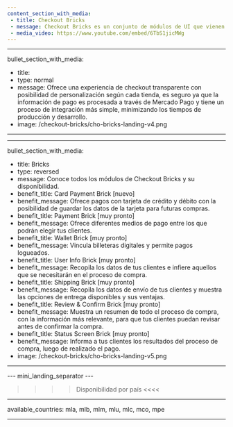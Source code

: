 ```yaml
---
content_section_with_media: 
 - title: Checkout Bricks
 - message: Checkout Bricks es un conjunto de módulos de UI que vienen con su front-end listo y optimizados para una mejor usabilidad y conversión. Cada Brick se puede utilizar de forma independiente o en conjunto, formando la experiencia de un checkout completo.
 - media_video: https://www.youtube.com/embed/6TbS1jicMWg
---
```


---
bullet_section_with_media: 
 - title: 
 - type: normal
 - message: Ofrece una experiencia de checkout transparente con posibilidad de personalización según cada tienda, es seguro ya que la información de pago es procesada a través de Mercado Pago y tiene un proceso de integración más simple, minimizando los tiempos de producción y desarrollo.
 - image: /checkout-bricks/cho-bricks-landing-v4.png
---

---
bullet_section_with_media: 
 - title: Bricks
 - type: reversed
 - message: Conoce todos los módulos de Checkout Bricks y su disponibilidad.
 - benefit_title: Card Payment Brick [nuevo]
 - benefit_message: Ofrece pagos con tarjeta de crédito y débito con la posibilidad de guardar los datos de la tarjeta para futuras compras.
 - benefit_title: Payment Brick [muy pronto] 
 - benefit_message: Ofrece diferentes medios de pago entre los que podrán elegir tus clientes. 
 - benefit_title: Wallet Brick [muy pronto] 
 - benefit_message: Vincula billeteras digitales y permite pagos logueados.
 - benefit_title: User Info Brick [muy pronto]
 - benefit_message: Recopila los datos de tus clientes e infiere aquellos que se necesitarán en el proceso de compra.
 - benefit_title: Shipping Brick [muy pronto]  
 - benefit_message: Recopila los datos de envío de tus clientes y muestra las opciones de entrega disponibles y sus ventajas.
 - benefit_title: Review & Confirm Brick [muy pronto] 
 - benefit_message: Muestra un resumen de todo el proceso de compra, con la información más relevante, para que tus clientes puedan revisar antes de confirmar la compra. 
 - benefit_title: Status Screen Brick [muy pronto] 
 - benefit_message: Informa a tus clientes los resultados del proceso de compra, luego de realizado el pago.
 - image: /checkout-bricks/cho-bricks-landing-v5.png
---

--- mini_landing_separator ---

>>>> Disponibilidad por país <<<<
---
available_countries: mla, mlb, mlm, mlu, mlc, mco, mpe

---